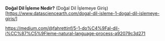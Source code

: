 **Doğal Dil İşleme Nedir?**
(Doğal Dil İşlemeye Giriş)[https://www.datasciencearth.com/dogal-dil-isleme-1-dogal-dil-islemeye-giris/]


https://medium.com/@fahrettinf/5-1-do%C4%9Fal-dil-i%CC%87%C5%9Fleme-natural-language-process-a92079c3d271
